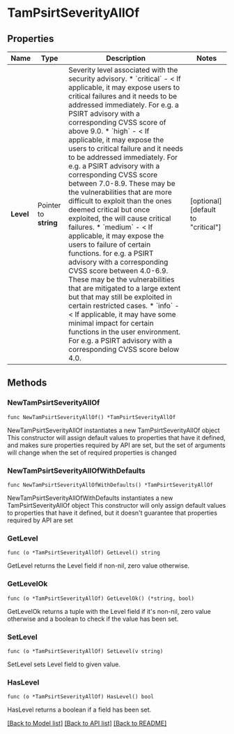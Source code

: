 # TamPsirtSeverityAllOf

## Properties

Name | Type | Description | Notes
------------ | ------------- | ------------- | -------------
**Level** | Pointer to **string** | Severity level associated with the security advisory. * &#x60;critical&#x60; - &lt; If applicable, it may expose users to critical failures and it needs to be addressed immediately. For e.g. a PSIRT advisory with a corresponding CVSS score of above 9.0. * &#x60;high&#x60; - &lt; If applicable, it may expose the users to critical failure and it needs to be addressed immediately. For e.g. a PSIRT advisory with a corresponding CVSS score between 7.0-8.9. These may be the vulnerabilities that are more difficult to exploit than the ones deemed critical but once exploited, the will cause critical failures. * &#x60;medium&#x60; - &lt; If applicable, it may expose the users to failure of certain functions. for e.g. a PSIRT advisory with a corresponding CVSS score between 4.0-6.9. These may be the vulnerabilities that are mitigated to a large extent but that may still be exploited in certain restricted cases. * &#x60;info&#x60; - &lt; If applicable, it may have some minimal impact for certain functions in the user environment. For e.g. a PSIRT advisory with a corresponding CVSS score below 4.0. | [optional] [default to "critical"]

## Methods

### NewTamPsirtSeverityAllOf

`func NewTamPsirtSeverityAllOf() *TamPsirtSeverityAllOf`

NewTamPsirtSeverityAllOf instantiates a new TamPsirtSeverityAllOf object
This constructor will assign default values to properties that have it defined,
and makes sure properties required by API are set, but the set of arguments
will change when the set of required properties is changed

### NewTamPsirtSeverityAllOfWithDefaults

`func NewTamPsirtSeverityAllOfWithDefaults() *TamPsirtSeverityAllOf`

NewTamPsirtSeverityAllOfWithDefaults instantiates a new TamPsirtSeverityAllOf object
This constructor will only assign default values to properties that have it defined,
but it doesn't guarantee that properties required by API are set

### GetLevel

`func (o *TamPsirtSeverityAllOf) GetLevel() string`

GetLevel returns the Level field if non-nil, zero value otherwise.

### GetLevelOk

`func (o *TamPsirtSeverityAllOf) GetLevelOk() (*string, bool)`

GetLevelOk returns a tuple with the Level field if it's non-nil, zero value otherwise
and a boolean to check if the value has been set.

### SetLevel

`func (o *TamPsirtSeverityAllOf) SetLevel(v string)`

SetLevel sets Level field to given value.

### HasLevel

`func (o *TamPsirtSeverityAllOf) HasLevel() bool`

HasLevel returns a boolean if a field has been set.


[[Back to Model list]](../README.md#documentation-for-models) [[Back to API list]](../README.md#documentation-for-api-endpoints) [[Back to README]](../README.md)


